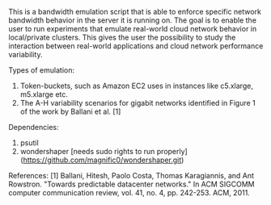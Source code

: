 This is a bandwidth emulation script that is able to enforce specific network bandwidth behavior in the server it is running on. The goal is to enable the user to run experiments that emulate real-world cloud network behavior in local/private clusters. This gives the user the possibility to study the interaction between real-world applications and cloud network performance variability.

Types of emulation:
1. Token-buckets, such as Amazon EC2 uses in instances like c5.xlarge, m5.xlarge etc.
2. The A-H variability scenarios for gigabit networks identified in Figure 1 of the work by Ballani et al. [1]


Dependencies:
1. psutil
2. wondershaper [needs sudo rights to run properly] (https://github.com/magnific0/wondershaper.git)

References:
[1] Ballani, Hitesh, Paolo Costa, Thomas Karagiannis, and Ant Rowstron. "Towards predictable datacenter networks." In ACM SIGCOMM computer communication review, vol. 41, no. 4, pp. 242-253. ACM, 2011.
